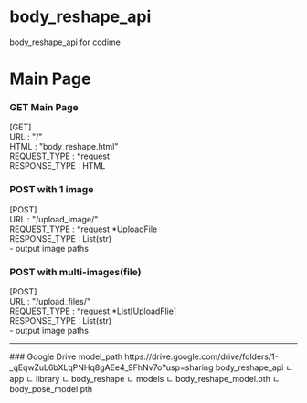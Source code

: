 # body_reshape_api
body_reshape_api for codime  

# Main Page
### GET Main Page
[GET]  
URL : "/"  
HTML : "body_reshape.html"  
REQUEST_TYPE : *request  
RESPONSE_TYPE : HTML  

### POST with 1 image
[POST]  
URL : "/upload_image/"  
REQUEST_TYPE : *request *UploadFile  
RESPONSE_TYPE : List(str)  
    - output image paths 

### POST with multi-images(file)
[POST]  
URL : "/upload_files/"  
REQUEST_TYPE : *request *List[UploadFlie]  
RESPONSE_TYPE : List(str)  
    - output image paths

<hr>  
### Google Drive model_path
https://drive.google.com/drive/folders/1-_qEqwZuL6bXLqPNHq8gAEe4_9FhNv7o?usp=sharing  
  
<Directions>  
body_reshape_api  
    ㄴ app  
        ㄴ library  
            ㄴ body_reshape  
                ㄴ models  
                    ㄴ body_reshape_model.pth
                    ㄴ body_pose_model.pth
